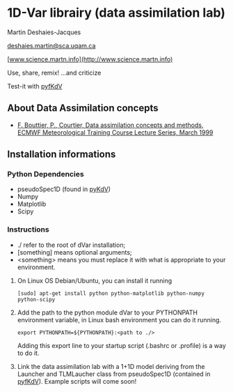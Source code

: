 1D-Var librairy (data assimilation lab)
=======================================

Martin Deshaies-Jacques

[deshaies.martin@sca.uqam.ca](mailto:deshaies.martin@sca.uqam.ca)

[www.science.martn.info](http://www.science.martn.info)

Use, share, remix!
...and criticize

Test-it with [pyfKdV](https://github.com/martndj/pyfKdV)


About Data Assimilation concepts
--------------------------------


 * [F. Bouttier, P., Courtier, Data assimilation concepts and methods, ECMWF Meteorological Training Course Lecture Series, March 1999](http://msi.ttu.ee/~elken/Assim_concepts.pdf)

Installation informations
-------------------------

### Python Dependencies
 * pseudoSpec1D (found in [pyKdV](https://github.com/martndj/pyfKdV))
 * Numpy
 * Matplotlib
 * Scipy

### Instructions
 * ./ refer to the root of dVar installation;
 * [something] means optional arguments;
 * \<something\> means you must replace it with what is appropriate to your environment.

 1. On Linux OS Debian/Ubuntu, you can install it running

        [sudo] apt-get install python python-matplotlib python-numpy python-scipy

 2. Add the path to the python module dVar to your PYTHONPATH environment variable, in Linux bash environment you can do it running.
 
        export PYTHONPATH=${PYTHONPATH}:<path to ./>

    Adding this export line to your startup script (.bashrc or .profile) is a way to do it.

 3. Link the data assimilation lab with a 1+1D model deriving from the Launcher and TLMLaucher class from pseudoSpec1D (contained in [pyfKdV](https://github.com/martndj/pyfKdV)).
 Example scripts will come soon!
